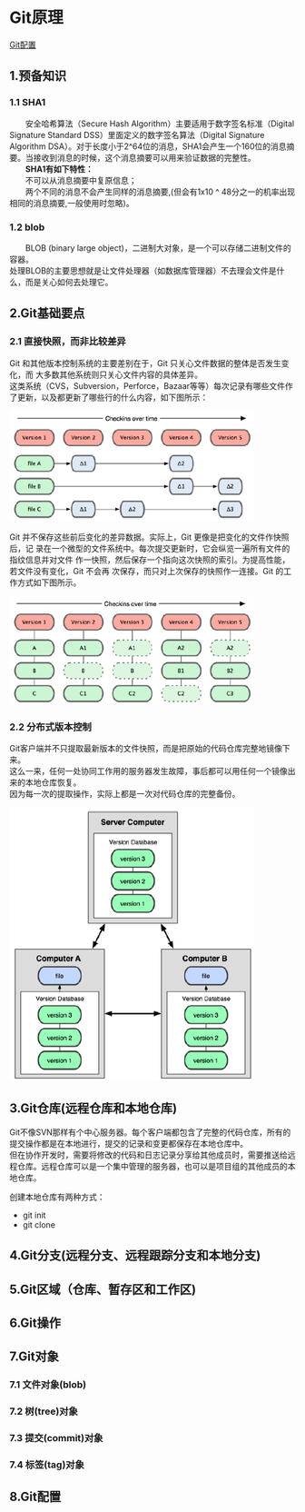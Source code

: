 # Git原理

[Git配置](#Git_Config)

## 1.预备知识
### 1.1 SHA1
　　安全哈希算法（Secure Hash Algorithm）主要适用于数字签名标准（Digital Signature Standard DSS）里面定义的数字签名算法（Digital Signature Algorithm DSA）。对于长度小于2^64位的消息，SHA1会产生一个160位的消息摘要。当接收到消息的时候，这个消息摘要可以用来验证数据的完整性。  
　　**SHA1有如下特性：**  
　　不可以从消息摘要中复原信息；  
　　两个不同的消息不会产生同样的消息摘要,(但会有1x10 ^ 48分之一的机率出现相同的消息摘要,一般使用时忽略)。
### 1.2 blob
　　BLOB (binary large object)，二进制大对象，是一个可以存储二进制文件的容器。  
    处理BLOB的主要思想就是让文件处理器（如数据库管理器）不去理会文件是什么，而是关心如何去处理它。

## 2.Git基础要点
### 2.1 直接快照，而非比较差异
Git 和其他版本控制系统的主要差别在于，Git 只关心文件数据的整体是否发生变化，而
大多数其他系统则只关心文件内容的具体差异。  
这类系统（CVS，Subversion，Perforce，Bazaar等等）每次记录有哪些文件作了更新，以及都更新了哪些行的什么内容，如下图所示：  

![](media/CVS-保存比较差异.PNG)

Git 并不保存这些前后变化的差异数据。实际上，Git 更像是把变化的文件作快照后，记
录在一个微型的文件系统中。每次提交更新时，它会纵览一遍所有文件的指纹信息并对文件
作一快照，然后保存一个指向这次快照的索引。为提高性能，若文件没有变化，Git 不会再
次保存，而只对上次保存的快照作一连接。Git 的工作方式如下图所示。

![](media/Git-保存文件快照.PNG)

### 2.2 分布式版本控制
Git客户端并不只提取最新版本的文件快照，而是把原始的代码仓库完整地镜像下来。  
这么一来，任何一处协同工作用的服务器发生故障，事后都可以用任何一个镜像出来的本地仓库恢复。  
因为每一次的提取操作，实际上都是一次对代码仓库的完整备份。

![](media/Git-分布式版本控制系统.PNG)

## 3.Git仓库(远程仓库和本地仓库)
Git不像SVN那样有个中心服务器。每个客户端都包含了完整的代码仓库，所有的提交操作都是在本地进行，提交的记录和变更都保存在本地仓库中。  
但在协作开发时，需要将修改的代码和日志记录分享给其他成员时，需要推送给远程仓库。远程仓库可以是一个集中管理的服务器，也可以是项目组的其他成员的本地仓库。

创建本地仓库有两种方式：
* git init
* git clone



## 4.Git分支(远程分支、远程跟踪分支和本地分支)


## 5.Git区域（仓库、暂存区和工作区)


## 6.Git操作


## 7.Git对象
### 7.1 文件对象(blob)

### 7.2 树(tree)对象

### 7.3 提交(commit)对象

### 7.4 标签(tag)对象


## 8.Git配置

